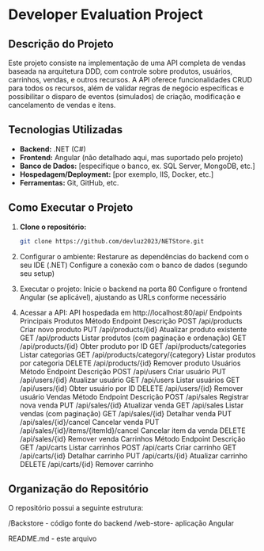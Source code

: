 # Developer Evaluation Project

## Descrição do Projeto
Este projeto consiste na implementação de uma API completa de vendas baseada na arquitetura DDD, com controle sobre produtos, usuários, carrinhos, vendas, e outros recursos. A API oferece funcionalidades CRUD para todos os recursos, além de validar regras de negócio específicas e possibilitar o disparo de eventos (simulados) de criação, modificação e cancelamento de vendas e itens.

## Tecnologias Utilizadas
- **Backend:** .NET (C#)
- **Frontend:** Angular (não detalhado aqui, mas suportado pelo projeto)
- **Banco de Dados:** [especifique o banco, ex. SQL Server, MongoDB, etc.]
- **Hospedagem/Deployment:** [por exemplo, IIS, Docker, etc.]
- **Ferramentas:** Git, GitHub, etc.

## Como Executar o Projeto
1. **Clone o repositório:**
   ```bash
   git clone https://github.com/devluz2023/NETStore.git


2. Configurar o ambiente:
Restarure as dependências do backend com o seu IDE (.NET)
Configure a conexão com o banco de dados (segundo seu setup)

3. Executar o projeto:
Inicie o backend na porta 80
Configure o frontend Angular (se aplicável), ajustando as URLs conforme necessário

4. Acessar a API:
API hospedada em http://localhost:80/api/
Endpoints Principais
Produtos
Método	Endpoint	Descrição
POST	/api/products	Criar novo produto
PUT	/api/products/{id}	Atualizar produto existente
GET	/api/products	Listar produtos (com paginação e ordenação)
GET	/api/products/{id}	Obter produto por ID
GET	/api/products/categories	Listar categorias
GET	/api/products/category/{category}	Listar produtos por categoria
DELETE	/api/products/{id}	Remover produto
Usuários
Método	Endpoint	Descrição
POST	/api/users	Criar usuário
PUT	/api/users/{id}	Atualizar usuário
GET	/api/users	Listar usuários
GET	/api/users/{id}	Obter usuário por ID
DELETE	/api/users/{id}	Remover usuário
Vendas
Método	Endpoint	Descrição
POST	/api/sales	Registrar nova venda
PUT	/api/sales/{id}	Atualizar venda
GET	/api/sales	Listar vendas (com paginação)
GET	/api/sales/{id}	Detalhar venda
PUT	/api/sales/{id}/cancel	Cancelar venda
PUT	/api/sales/{id}/items/{itemId}/cancel	Cancelar item da venda
DELETE	/api/sales/{id}	Remover venda
Carrinhos
Método	Endpoint	Descrição
GET	/api/carts	Listar carrinhos
POST	/api/carts	Criar carrinho
GET	/api/carts/{id}	Detalhar carrinho
PUT	/api/carts/{id}	Atualizar carrinho
DELETE	/api/carts/{id}	Remover carrinho


## Organização do Repositório
O repositório possui a seguinte estrutura:

/Backstore - código fonte do backend
/web-store- aplicação Angular

README.md - este arquivo
